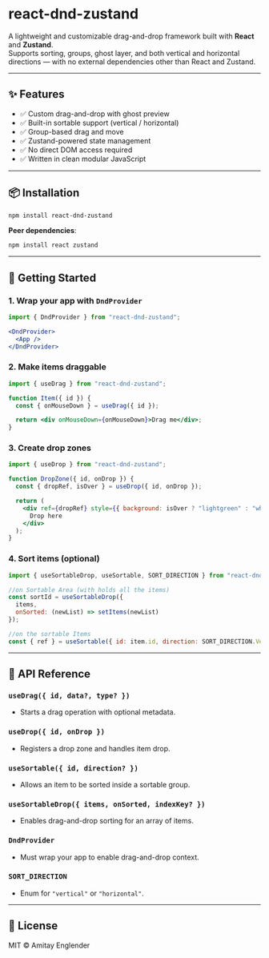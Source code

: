 # react-dnd-zustand

A lightweight and customizable drag-and-drop framework built with **React** and **Zustand**.  
Supports sorting, groups, ghost layer, and both vertical and horizontal directions — with no external dependencies other than React and Zustand.

---

## ✨ Features

- ✅ Custom drag-and-drop with ghost preview
- ✅ Built-in sortable support (vertical / horizontal)
- ✅ Group-based drag and move
- ✅ Zustand-powered state management
- ✅ No direct DOM access required
- ✅ Written in clean modular JavaScript

---

## 📦 Installation

```bash
npm install react-dnd-zustand
```

**Peer dependencies**:

```bash
npm install react zustand
```

---

## 🚀 Getting Started

### 1. Wrap your app with `DndProvider`

```jsx
import { DndProvider } from "react-dnd-zustand";

<DndProvider>
  <App />
</DndProvider>
```

### 2. Make items draggable

```jsx
import { useDrag } from "react-dnd-zustand";

function Item({ id }) {
  const { onMouseDown } = useDrag({ id });

  return <div onMouseDown={onMouseDown}>Drag me</div>;
}
```

### 3. Create drop zones

```jsx
import { useDrop } from "react-dnd-zustand";

function DropZone({ id, onDrop }) {
  const { dropRef, isOver } = useDrop({ id, onDrop });

  return (
    <div ref={dropRef} style={{ background: isOver ? "lightgreen" : "white" }}>
      Drop here
    </div>
  );
}
```

### 4. Sort items (optional)

```jsx
import { useSortableDrop, useSortable, SORT_DIRECTION } from "react-dnd-zustand";

//on Sortable Area (with holds all the items)
const sortId = useSortableDrop({
  items,
  onSorted: (newList) => setItems(newList)
});

//on the sortable Items
const { ref } = useSortable({ id: item.id, direction: SORT_DIRECTION.Vertical });
```

---

## 📘 API Reference

### `useDrag({ id, data?, type? })`
- Starts a drag operation with optional metadata.

### `useDrop({ id, onDrop })`
- Registers a drop zone and handles item drop.

### `useSortable({ id, direction? })`
- Allows an item to be sorted inside a sortable group.

### `useSortableDrop({ items, onSorted, indexKey? })`
- Enables drag-and-drop sorting for an array of items.

### `DndProvider`
- Must wrap your app to enable drag-and-drop context.

### `SORT_DIRECTION`
- Enum for `"vertical"` or `"horizontal"`.

---

## 📄 License

MIT © Amitay Englender
